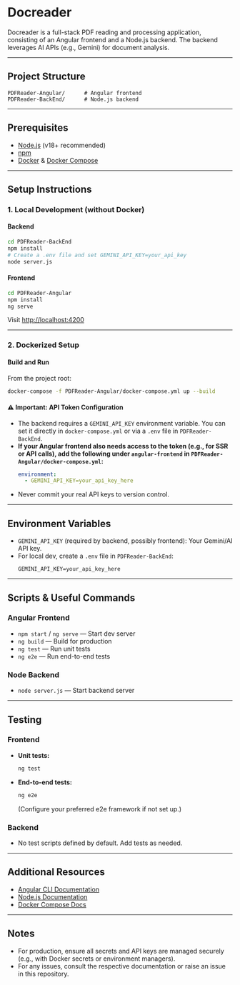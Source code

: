 # Docreader

Docreader is a full-stack PDF reading and processing application, consisting of an Angular frontend and a Node.js backend. The backend leverages AI APIs (e.g., Gemini) for document analysis.

---

## Project Structure

```
PDFReader-Angular/      # Angular frontend
PDFReader-BackEnd/      # Node.js backend
```

---

## Prerequisites

- [Node.js](https://nodejs.org/) (v18+ recommended)
- [npm](https://www.npmjs.com/)
- [Docker](https://www.docker.com/) & [Docker Compose](https://docs.docker.com/compose/)

---

## Setup Instructions

### 1. Local Development (without Docker)

#### Backend

```bash
cd PDFReader-BackEnd
npm install
# Create a .env file and set GEMINI_API_KEY=your_api_key
node server.js
```

#### Frontend

```bash
cd PDFReader-Angular
npm install
ng serve
```

Visit [http://localhost:4200](http://localhost:4200)

---

### 2. Dockerized Setup

#### Build and Run

From the project root:

```bash
docker-compose -f PDFReader-Angular/docker-compose.yml up --build
```

#### ⚠️ Important: API Token Configuration

- The backend requires a `GEMINI_API_KEY` environment variable. You can set it directly in `docker-compose.yml` or via a `.env` file in `PDFReader-BackEnd`.
- **If your Angular frontend also needs access to the token (e.g., for SSR or API calls), add the following under `angular-frontend` in `PDFReader-Angular/docker-compose.yml`:**
  ```yaml
  environment:
    - GEMINI_API_KEY=your_api_key_here
  ```
- Never commit your real API keys to version control.

---

## Environment Variables

- `GEMINI_API_KEY` (required by backend, possibly frontend): Your Gemini/AI API key.
- For local dev, create a `.env` file in `PDFReader-BackEnd`:
  ```env
  GEMINI_API_KEY=your_api_key_here
  ```

---

## Scripts & Useful Commands

### Angular Frontend

- `npm start` / `ng serve` — Start dev server
- `ng build` — Build for production
- `ng test` — Run unit tests
- `ng e2e` — Run end-to-end tests

### Node Backend

- `node server.js` — Start backend server

---

## Testing

### Frontend

- **Unit tests:**
  ```bash
  ng test
  ```
- **End-to-end tests:**
  ```bash
  ng e2e
  ```
  (Configure your preferred e2e framework if not set up.)

### Backend

- No test scripts defined by default. Add tests as needed.

---

## Additional Resources

- [Angular CLI Documentation](https://angular.dev/tools/cli)
- [Node.js Documentation](https://nodejs.org/en/docs)
- [Docker Compose Docs](https://docs.docker.com/compose/)

---

## Notes

- For production, ensure all secrets and API keys are managed securely (e.g., with Docker secrets or environment managers).
- For any issues, consult the respective documentation or raise an issue in this repository.
